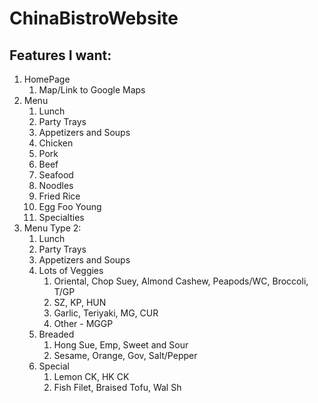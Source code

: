 # ChinaBistroWebsite

## Features I want:
1. HomePage
    1. Map/Link to Google Maps
2. Menu
    1. Lunch
    2. Party Trays
    3. Appetizers and Soups
    4. Chicken
    5. Pork
    6. Beef
    7. Seafood
    8. Noodles
    9. Fried Rice
    10. Egg Foo Young
    11. Specialties
3.  Menu Type 2:
    1. Lunch
    2. Party Trays
    3. Appetizers and Soups
    4. Lots of Veggies
        1. Oriental, Chop Suey, Almond Cashew, Peapods/WC, Broccoli, T/GP
        2. SZ, KP, HUN
        3. Garlic, Teriyaki, MG, CUR
        4. Other - MGGP
    5. Breaded
        1. Hong Sue, Emp, Sweet and Sour
        2. Sesame, Orange, Gov, Salt/Pepper
    6. Special
        1. Lemon CK, HK CK
        2. Fish Filet, Braised Tofu, Wal Sh